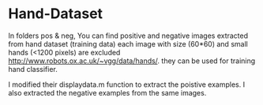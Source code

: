 # Hand-Dataset

In folders pos & neg, You can find positive and negative images extracted from hand dataset (training data) each image with size (60*60) and small hands (<1200 pixels) are excluded  http://www.robots.ox.ac.uk/~vgg/data/hands/. they can be used for training hand classifier.

I modified their displaydata.m function to extract the poistive examples. I also extracted the negative examples from the same images.
